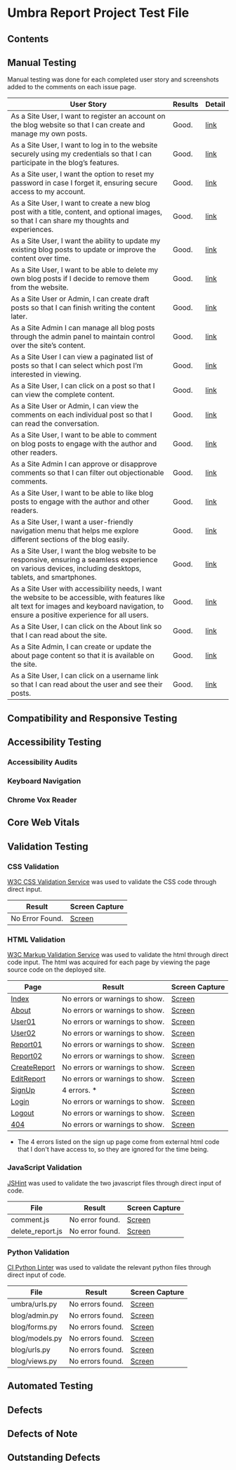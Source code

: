 # Umbra Report Project Test File
## Contents
## Manual Testing

Manual testing was done for each completed user story and screenshots added to the comments on each issue page.

|User Story|Results|Detail|
|----------|-------|-------------|
|As a Site User, I want to register an account on the blog website so that I can create and manage my own posts.|Good.|[link](https://github.com/0davidog/Umbra-Report/issues/1)|
|As a Site User, I want to log in to the website securely using my credentials so that I can participate in the blog’s features.|Good.|[link](https://github.com/0davidog/Umbra-Report/issues/2)|
|As a Site user, I want the option to reset my password in case I forget it, ensuring secure access to my account.|Good.|[link](https://github.com/0davidog/Umbra-Report/issues/3)|
|As a Site User, I want to create a new blog post with a title, content, and optional images, so that I can share my thoughts and experiences.|Good.|[link](https://github.com/0davidog/Umbra-Report/issues/4)|
|As a Site User, I want the ability to update my existing blog posts to update or improve the content over time.|Good.|[link](https://github.com/0davidog/Umbra-Report/issues/5)|
|As a Site User, I want to be able to delete my own blog posts if I decide to remove them from the website.|Good.|[link](https://github.com/0davidog/Umbra-Report/issues/6)|
|As a Site User or Admin, I can create draft posts so that I can finish writing the content later.|Good.|[link](https://github.com/0davidog/Umbra-Report/issues/7)|
|As a Site Admin I can manage all blog posts through the admin panel to maintain control over the site’s content.|Good.|[link](https://github.com/0davidog/Umbra-Report/issues/8)|
|As a Site User I can view a paginated list of posts so that I can select which post I’m interested in viewing.|Good.|[link](https://github.com/0davidog/Umbra-Report/issues/9)|
|As a Site User, I can click on a post so that I can view the complete content.|Good.|[link](https://github.com/0davidog/Umbra-Report/issues/10)|
|As a Site User or Admin, I can view the comments on each individual post so that I can read the conversation.|Good.|[link](https://github.com/0davidog/Umbra-Report/issues/11)|
|As a Site User, I want to be able to comment on blog posts to engage with the author and other readers.|Good.|[link](https://github.com/0davidog/Umbra-Report/issues/12)|
|As a Site Admin I can approve or disapprove comments so that I can filter out objectionable comments.|Good.|[link](https://github.com/0davidog/Umbra-Report/issues/13)|
|As a Site User, I want to be able to like blog posts to engage with the author and other readers.|Good.|[link](https://github.com/0davidog/Umbra-Report/issues/14)|
|As a Site User, I want a user-friendly navigation menu that helps me explore different sections of the blog easily.|Good.|[link](https://github.com/0davidog/Umbra-Report/issues/17)|
|As a Site User, I want the blog website to be responsive, ensuring a seamless experience on various devices, including desktops, tablets, and smartphones.|Good.|[link](https://github.com/0davidog/Umbra-Report/issues/18)|
|As a Site User with accessibility needs, I want the website to be accessible, with features like alt text for images and keyboard navigation, to ensure a positive experience for all users.|Good.|[link](https://github.com/0davidog/Umbra-Report/issues/19)|
|As a Site User, I can click on the About link so that I can read about the site.|Good.|[link](https://github.com/0davidog/Umbra-Report/issues/20)|
|As a Site Admin, I can create or update the about page content so that it is available on the site.|Good.|[link](https://github.com/0davidog/Umbra-Report/issues/21)|
|As a Site User, I can click on a username link so that I can read about the user and see their posts.|Good.|[link](https://github.com/0davidog/Umbra-Report/issues/22)|


## Compatibility and Responsive Testing
## Accessibility Testing
### Accessibility Audits
### Keyboard Navigation
### Chrome Vox Reader
## Core Web Vitals

## Validation Testing

### CSS Validation

[W3C CSS Validation Service](https://jigsaw.w3.org/css-validator/) was used to validate the CSS code through direct input.

|Result|Screen Capture|
|------|--------------|
|No Error Found.|[Screen](https://github.com/0davidog/Umbra-Report/assets/135815736/b962aa9c-223b-4f2d-8c4d-6629ff71bd91)|

### HTML Validation

[W3C  Markup Validation Service](https://validator.w3.org/) was used to validate the html through direct code input. The html was acquired for each page by viewing the page source code on the deployed site.

|Page|Result|Screen Capture|
|----|------|--------------|
|[Index](https://umbra-report-f975c52ec09c.herokuapp.com/)|No errors or warnings to show.|[Screen](https://github.com/0davidog/Umbra-Report/assets/135815736/3a002a03-5be4-4678-b8e2-b7f30cbef0eb)|
|[About](https://umbra-report-f975c52ec09c.herokuapp.com/about/)|No errors or warnings to show.|[Screen](https://github.com/0davidog/Umbra-Report/assets/135815736/01018cc3-95ac-4d3e-ae6f-87b969c6fffd)|
|[User01](https://umbra-report-f975c52ec09c.herokuapp.com/profile/0davidog/)|No errors or warnings to show.|[Screen](https://github.com/0davidog/Umbra-Report/assets/135815736/58d33ad5-f7e9-41fb-8c76-ccd935281961)|
|[User02](https://umbra-report-f975c52ec09c.herokuapp.com/profile/Nosferatu302/)| No errors or warnings to show.|[Screen](https://github.com/0davidog/Umbra-Report/assets/135815736/a568860f-54e9-42d5-8e9a-9001befcb995)|
|[Report01](https://umbra-report-f975c52ec09c.herokuapp.com/noises-in-the-loft/)|No errors or warnings to show.|[Screen](https://github.com/0davidog/Umbra-Report/assets/135815736/7bc1a4a2-56c9-4cb2-9111-be32d7df7eaa)|
|[Report02](https://umbra-report-f975c52ec09c.herokuapp.com/bermuda3/)|No errors or warnings to show.|[Screen](https://github.com/0davidog/Umbra-Report/assets/135815736/394e67e2-e07f-43c1-a20e-834d95bd7856)|
|[CreateReport](https://umbra-report-f975c52ec09c.herokuapp.com/create/)|No errors or warnings to show.|[Screen](https://github.com/0davidog/Umbra-Report/assets/135815736/62c24ec0-bd04-4917-a23b-1f27ef331e23)|
|[EditReport](https://umbra-report-f975c52ec09c.herokuapp.com/noises-in-the-loft/edit/)|No errors or warnings to show.|[Screen](https://github.com/0davidog/Umbra-Report/assets/135815736/1386e7b6-731e-4b5d-a50a-f7ad6dcd014e)|
|[SignUp](https://umbra-report-f975c52ec09c.herokuapp.com/accounts/signup/)|4 errors. * |[Screen](https://github.com/0davidog/Umbra-Report/assets/135815736/28ab4d89-9646-4853-b006-7c74e2ef400e)|
|[Login](https://umbra-report-f975c52ec09c.herokuapp.com/accounts/login/)|No errors or warnings to show.|[Screen](https://github.com/0davidog/Umbra-Report/assets/135815736/ac4b0230-3554-4d5d-8b4f-e6ff24dcc90d)|
|[Logout](https://umbra-report-f975c52ec09c.herokuapp.com/accounts/logout/)|No errors or warnings to show.|[Screen](https://github.com/0davidog/Umbra-Report/assets/135815736/bb469d00-1ce3-4f47-8722-80269e868760)|
|[404](https://umbra-report-f975c52ec09c.herokuapp.com/404/)| No errors or warnings to show.|[Screen](https://github.com/0davidog/Umbra-Report/assets/135815736/a5598dab-1566-4ea2-97ea-94d353f2249e)|

* The 4 errors listed on the sign up page come from external html code that I don't have access to, so they are ignored for the time being.

### JavaScript Validation

[JSHint](https://jshint.com/) was used to validate the two javascript files through direct input of code.

|File|Result|Screen Capture|
|----|------|--------------|
|comment.js|No error found.|[Screen](https://github.com/0davidog/Umbra-Report/assets/135815736/edb12d97-8985-4962-a125-54fdbe050cbc)|
|delete_report.js|No error found.|[Screen](https://github.com/0davidog/Umbra-Report/assets/135815736/46025848-c55d-47df-af60-0d7b22d99d04)|

### Python Validation

[CI Python Linter](https://pep8ci.herokuapp.com/) was used to validate the relevant python files through direct input of code.

|File|Result|Screen Capture|
|----|------|--------------|
|umbra/urls.py|No errors found.|[Screen](https://github.com/0davidog/Umbra-Report/assets/135815736/fae49a9e-873e-4831-98f9-abe2dc17a7cf)|
|blog/admin.py|No errors found.|[Screen](https://github.com/0davidog/Umbra-Report/assets/135815736/4ef16586-cfd7-4029-8dc3-58ed3051f1b4)|
|blog/forms.py|No errors found.|[Screen](https://github.com/0davidog/Umbra-Report/assets/135815736/f6ead999-65bd-467f-9bfe-652605c24271)|
|blog/models.py|No errors found.|[Screen](https://github.com/0davidog/Umbra-Report/assets/135815736/8ea7317d-a3b4-407d-82a7-f79e7125ef77)|
|blog/urls.py|No errors found.|[Screen](https://github.com/0davidog/Umbra-Report/assets/135815736/4c70200d-de4b-4296-b93d-ad36872cfd58)|
|blog/views.py|No errors found.|[Screen](https://github.com/0davidog/Umbra-Report/assets/135815736/a2543ba0-da00-4fc9-a5af-9bbbf94ceb88)|

## Automated Testing
## Defects
## Defects of Note
## Outstanding Defects
